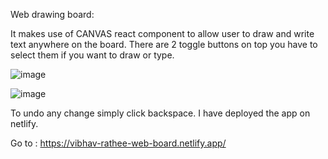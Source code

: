 Web drawing board:

It makes use of CANVAS react component to allow user to draw and write text anywhere on the board. There are 2 toggle buttons on top you have to select them if you want to draw or type. 

![image](https://user-images.githubusercontent.com/75633452/134773565-5af5f00f-5c85-4c3b-be5c-1e2559eb39ab.png)

![image](https://user-images.githubusercontent.com/75633452/134773583-0db20f90-9527-4f10-bdfe-089b82f8e7cd.png)

To undo any change simply click backspace. I have deployed the app on netlify.

Go to : https://vibhav-rathee-web-board.netlify.app/
